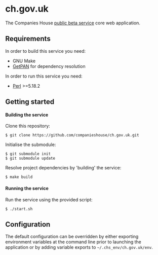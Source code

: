 ch.gov.uk
=========

The Companies House [public beta service](https://beta.companieshouse.gov.uk/) core web application.

Requirements
------------

In order to build this service you need:

- GNU Make
- [GetPAN](https://github.com/ian-kent/gopan/tree/master/getpan) for dependency resolution

In order to run this service you need:

- [Perl](https://www.perl.org/) >=5.18.2

Getting started
---------------

#### Building the service

Clone this repository:

```
$ git clone https://github.com/companieshouse/ch.gov.uk.git
```

Initialise the submodule:
```
$ git submodule init
$ git submodule update
```

Resolve project dependencies by 'building' the service:

```
$ make build
```

#### Running the service

Run the service using the provided script:

```
$ ./start.sh
```

Configuration
-------------

The default configuration can be overridden by either exporting environment variables at the command line prior to launching the application or by adding variable exports to `~/.chs_env/ch.gov.uk/env`.


